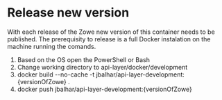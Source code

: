 # Release new version

With each release of the Zowe new version of this container needs to be published. The prerequisity to release is a full Docker instalation on the machine running the comands.

1) Based on the OS open the PowerShell or Bash 
2) Change working directory to api-layer/docker/development
3) docker build --no-cache -t jbalhar/api-layer-development:{versionOfZowe} .
4) docker push jbalhar/api-layer-development:{versionOfZowe}
